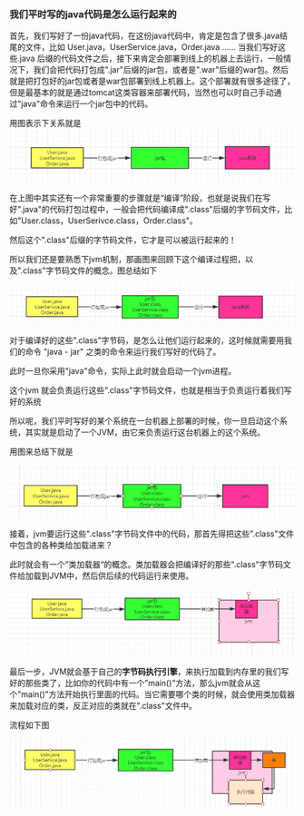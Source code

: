 ### 我们平时写的java代码是怎么运行起来的

首先，我们写好了一份java代码，在这份java代码中，肯定是包含了很多.java结尾的文件，比如
User.java，UserService.java，Order.java ...... 当我们写好这些.java 后缀的代码文件之后，接下来肯定会部署到线上的机器上去运行，一般情况下，我们会把代码打包成".jar"后缀的jar包，或者是".war"后缀的war包。然后就是把打包好的jar包或者是war包部署到线上机器上。这个部署就有很多途径了，但是最基本的就是通过tomcat这类容器来部署代码，当然也可以时自己手动通过"java"命令来运行一个jar包中的代码。

用图表示下关系就是
![avatar](image/image-20200108142305404.jpg)

在上图中其实还有一个非常重要的步骤就是“编译”阶段，也就是说我们在写好".java"的代码打包过程中，一般会把代码编译成".class"后缀的字节码文件，比如"User.class，UserSerivce.class，Order.class"。

然后这个".class"后缀的字节码文件，它才是可以被运行起来的！

所以我们还是要熟悉下jvm机制，那画图来回顾下这个编译过程把，以及".class"字节码文件的概念。图总结如下

![avater](image\image-20200108151750970.jpg)

对于编译好的这些".class"字节码，是怎么让他们运行起来的，这时候就需要用我们的命令
"java - jar" 之类的命令来运行我们写好的代码了。

此时一旦你采用"java"命令，实际上此时就会启动一个jvm进程。

这个jvm 就会负责运行这些".class"字节码文件，也就是相当于负责运行着我们写好的系统

所以呢，我们平时写好的某个系统在一台机器上部署的时候，你一旦启动这个系统，其实就是启动了一个JVM，由它来负责运行这台机器上的这个系统。

用图来总结下就是

![image-20200108152344129](image\image-20200108152344129.jpg)

接着，jvm要运行这些".class"字节码文件中的代码，那首先得把这些".class"文件中包含的各种类给加载进来？

此时就会有一个”类加载器“的概念。类加载器会把编译好的那些".class"字节码文件给加载到JVM中，然后供后续的代码运行来使用。

![image-20200108153155761](image\image-20200108153155761.jpg)

最后一步，JVM就会基于自己的**字节码执行引擎**，来执行加载到内存里的我们写好的那些类了，比如你的代码中有一个”main()"方法，那么jvm就会从这个"main()"方法开始执行里面的代码。当它需要哪个类的时候，就会使用类加载器来加载对应的类，反正对应的类就在".class"文件中。

流程如下图

![image-20200108153712105](image\image-20200108153712105.jpg)
